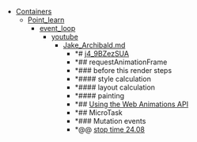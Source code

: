 - <a href = "E:\Node_projects\Node_Way\NBase\_Md\_Index\_WebJS\Containers\cat.Containers\dir.Containers.md">Containers</a>
    - <a href = "E:\Node_projects\Node_Way\NBase\_Md\_Index\_WebJS\Containers\Point_learn\cat.Point_learn\dir.Point_learn.md">Point_learn</a>
        - <a href = "E:\Node_projects\Node_Way\NBase\_Md\_Index\_WebJS\Containers\Point_learn\event_loop\cat.event_loop\dir.event_loop.md">event_loop</a>
            - <a href = "E:\Node_projects\Node_Way\NBase\_Md\_Index\_WebJS\Containers\Point_learn\event_loop\youtube\cat.youtube\dir.youtube.md">youtube</a>
                - <a href = "E:\Node_projects\Node_Way\NBase\_Md\_Index\_WebJS\Containers\Point_learn\event_loop\youtube\Jake_Archibald.md">Jake_Archibald.md</a>
                    - *# [j4_9BZezSUA](https://www.youtube.com/watch?v=j4_9BZezSUA&t=1347s&ab_channel=MakeWeb.me)
                    - *## requestAnimationFrame
                    - *### before this render steps
                    - *#### style calculation
                    - *#### layout calculation
                    - *#### painting
                    - *## [Using the Web Animations API](https://developer.mozilla.org/ru/docs/Web/API/Web_Animations_API/Using_the_Web_Animations_API)
                    - *## MicroTask
                    - *### Mutation events
                    - *@@ [stop time 24.08](https://www.youtube.com/watch?v=j4_9BZezSUA&t=1347s&ab_channel=MakeWeb.me)
            
        
    
